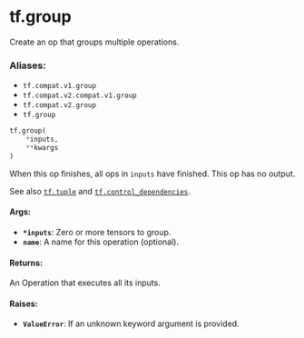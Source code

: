 <div itemscope itemtype="http://developers.google.com/ReferenceObject">
<meta itemprop="name" content="tf.group" />
<meta itemprop="path" content="Stable" />
</div>

# tf.group

Create an op that groups multiple operations.

### Aliases:

* `tf.compat.v1.group`
* `tf.compat.v2.compat.v1.group`
* `tf.compat.v2.group`
* `tf.group`

``` python
tf.group(
    *inputs,
    **kwargs
)
```

<!-- Placeholder for "Used in" -->

When this op finishes, all ops in `inputs` have finished. This op has no
output.

See also <a href="../tf/tuple.md"><code>tf.tuple</code></a> and
<a href="../tf/control_dependencies.md"><code>tf.control_dependencies</code></a>.

#### Args:


* <b>`*inputs`</b>: Zero or more tensors to group.
* <b>`name`</b>: A name for this operation (optional).


#### Returns:

An Operation that executes all its inputs.



#### Raises:


* <b>`ValueError`</b>: If an unknown keyword argument is provided.